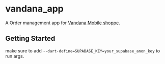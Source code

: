 # vandana_app

A Order management app for [Vandana Mobile shoppe](https://maps.app.goo.gl/A6MA6BUwm922xjDN7).

## Getting Started

make sure to add `--dart-define=SUPABASE_KEY=your_supabase_anon_key` to run args.
